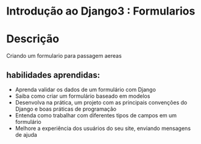 # Introdução ao Django3 : Formularios

# Descrição 
Criando um formulario para passagem aereas 


## habilidades aprendidas:

* Aprenda validar os dados de um formulário com Django
* Saiba como criar um formulário baseado em modelos
* Desenvolva na prática, um projeto com as principais convenções do Django e boas práticas de programação
* Entenda como trabalhar com diferentes tipos de campos em um formulário
* Melhore a experiência dos usuários do seu site, enviando mensagens de ajuda


